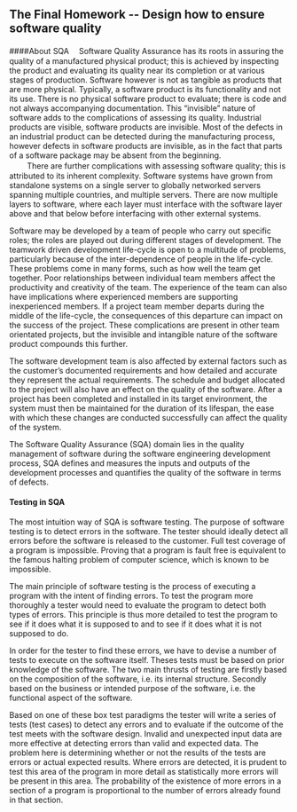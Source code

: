 ## The Final Homework -- Design how to ensure software quality 

####About SQA
　Software Quality Assurance has its roots in assuring the quality of a manufactured physical product; this is achieved by inspecting the product and evaluating its quality near its completion or at various stages of production. Software however is not as tangible as products that are more physical. Typically, a software product is its functionality and not its use. There is no physical software product to evaluate; there is code and not always accompanying documentation. This “invisible” nature of software adds to the complications of assessing its quality. Industrial products are visible, software products are invisible. Most of the defects in an industrial product can be detected during the manufacturing process, however defects in software products are invisible, as in the fact that parts of a software package may be absent from the beginning.    
　　
  There are further complications with assessing software quality; this is attributed to its inherent complexity. Software systems have grown from standalone systems on a single server to globally networked servers spanning multiple countries, and multiple servers. There are now multiple layers to software, where each layer must interface with the software layer above and that below before interfacing with other external systems.    

  Software may be developed by a team of people who carry out specific roles; the roles are played out during different stages of development. The teamwork driven development life-cycle is open to a multitude of problems, particularly because of the inter-dependence of people in the life-cycle. These problems come in many forms, such as how well the team get together. Poor relationships between individual team members affect the productivity and creativity of the team. The experience of the team can also have implications where experienced members are supporting inexperienced members. If a project team member departs during the middle of the life-cycle, the consequences of this departure can impact on the success of the project. These complications are present in other team orientated projects, but the invisible and intangible nature of the software product compounds this further.    

  The software development team is also affected by external factors such as the customer’s documented requirements and how detailed and accurate they represent the actual requirements. The schedule and budget allocated to the project will also have an effect on the quality of the software. After a project has been completed and installed in its target environment, the system must then be maintained for the duration of its lifespan, the ease with which these changes are conducted successfully can affect the quality of the system.    

  The Software Quality Assurance (SQA) domain lies in the quality management of software during the software engineering development process, SQA defines and measures the inputs and outputs of the development processes and quantifies the quality of the software in terms of defects. 

#### Testing in SQA
  The most intuition way of SQA is software testing. The purpose of software testing is to detect errors in the software. The tester should ideally detect all errors before the software is released to the customer. Full test coverage of a program is impossible. Proving that a program is fault free is equivalent to the famous halting problem of computer science, which is known to be impossible.    

  The main principle of software testing is the process of executing a program with the intent of finding errors. To test the program more thoroughly a tester would need to evaluate the program to detect both types of errors. This principle is thus more detailed to test the program to see if it does what it is supposed to and to see if it does what it is not supposed to do.    

  In order for the tester to find these errors, we have to devise a number of tests to execute on the software itself. Theses tests must be based on prior knowledge of the software. The two main thrusts of testing are firstly based on the composition of the software, i.e. its internal structure. Secondly based on the business or intended purpose of the software, i.e. the functional aspect of the software.    

  Based on one of these box test paradigms the tester will write a series of tests (test cases) to detect any errors and to evaluate if the outcome of the test meets with the software design. Invalid and unexpected input data are more effective at detecting errors than valid and expected data. The problem here is determining whether or not the results of the tests are errors or actual expected results. Where errors are detected, it is prudent to test this area of the program in more detail as statistically more errors will be present in this area. The probability of the existence of more errors in a section of a program is proportional to the number of errors already found in that section.

